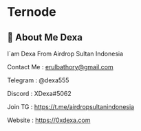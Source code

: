 # Ternode

## 🚀 About Me Dexa
I`am Dexa From Airdrop Sultan Indonesia

Contact Me    : erulbathory@gmail.com

Telegram      : @dexa555

Discord       : XDexa#5062

Join TG       : https://t.me/airdropsultanindonesia

Website       : https://0xdexa.com
